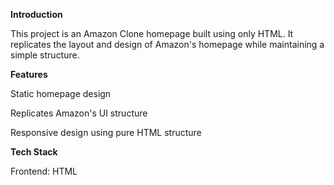 **Introduction**

This project is an Amazon Clone homepage built using only HTML. It replicates the layout and design of Amazon's homepage while maintaining a simple structure.

**Features**

Static homepage design

Replicates Amazon's UI structure

Responsive design using pure HTML structure

**Tech Stack**

Frontend: HTML

